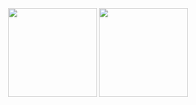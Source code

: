 <div align="center">
  <img height="180em"  src="https://github-readme-stats.vercel.app/api/top-langs/?username=rodrigocitadin&langs_count=10&layout=compact&hide_border=true&theme=swift&hide=shell,lua">
  <img height="180em" src="https://github-readme-stats.vercel.app/api?username=rodrigocitadin&hide_border=true&theme=swift">
</div>
